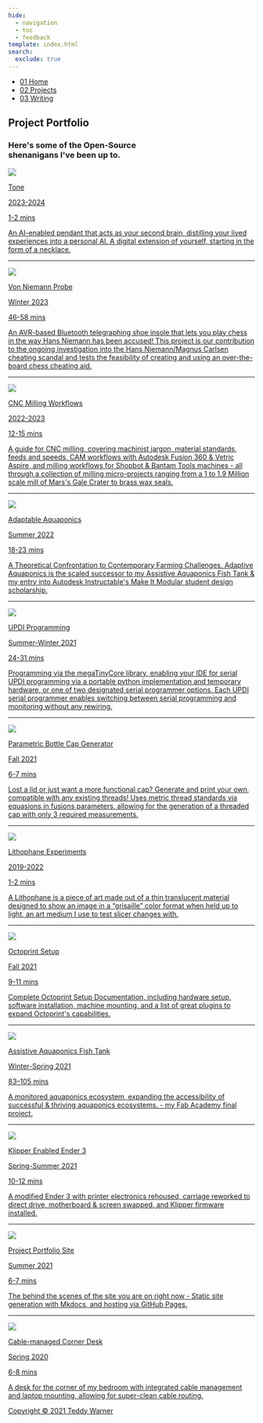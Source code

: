 ```yaml
---
hide:
  - navigation
  - toc
  - feedback
template: index.html
search:
  exclude: true
---
```


<head>
  <meta charset="UTF-8">
  <meta name="viewport" content="width=device-width, initial-scale=1.0">
  <script src="https://kit.fontawesome.com/79ff35ecec.js" crossorigin="anonymous"></script>
  <link rel="preconnect" href="https://fonts.googleapis.com">
  <link rel="preconnect" href="https://fonts.gstatic.com" crossorigin>
  <link href="https://fonts.googleapis.com/css2?family=Crimson+Pro:ital,wght@0,200..900;1,200..900&display=swap" rel="stylesheet">
  <link href="https://fonts.googleapis.com/css2?family=Crimson+Pro:ital,wght@0,200..900;1,200..900&family=JetBrains+Mono:ital,wght@0,100..800;1,100..800&display=swap" rel="stylesheet">
  <link rel="stylesheet" href="../assets/css/proj.css">
</head>

  <nav class="main-navigation">
    <ul>
      <li><a class="home" href="http://teddywarner.com"><span class="navnum">01</span> Home</a></li>
      <li><a class="proj" href="http://teddywarner.com/proj/"><span class="navnum">02</span> Projects</a></li>
      <li><a class="writ" href="http://teddywarner.com/writ/"><span class="navnum">03</span> Writing</a></li>
    </ul>
  </nav>

<body>
  <main data-scroll-container>
  <div class="content-container">
    <section class="intro-section">
      <div class="content1">
        <div class="introabt">
          <h2>Project Portfolio</h2>
          <h3>Here's some of the Open-Source </br> shenanigans I've been up to.</h3>
        </div>
      </div>
    </section>
    <section class="writing">
      <div class="content6" id="content6">
        <!--<div class="writparent">
          <a target=”_blank” href="http://teddywarner.com/Projects/fastai/">
            <div class="imgparent"><img class="writeimg" src="../assets/images/fastai/fastai.png"></div>
            <p class="projtitle">Hands on Neural Networks</p>
            <p class="writeyear">Fall 2024</p>
            <span class="mobileyear">
            <p class="readtime">X-X mins</p>
            </span>
            <p class="projdescription">Applied Artificial Intelligence with fastai</p>
          </a>
        </div>
        <hr/>-->
        <div class="writparent">
          <a target=”_blank” href="https://tone.computer/">
            <div class="imgparent"><img class="writeimg" src="../assets/images/index/toneSmall.png"></div>
            <p class="projtitle">Tone</p>
            <p class="writeyear">2023-2024</p>
            <span class="mobileyear">
            <p class="readtime">1-2 mins</p>
            </span>
            <p class="projdescription">An AI-enabled pendant that acts as your second brain, distilling your lived experiences into a personal AI. A digital extension of yourself, starting in the form of a necklace.</p>
          </a>
        </div>
        <hr/>
        <div class="writparent">
          <a href="http://teddywarner.com/Projects/VonNiemannProbe/">
            <div class="imgparent"><img class="writeimg" src="../assets/images/VonNiemannProbe/coverR.jpg"></div>
            <p class="projtitle">Von Niemann Probe</p>
            <p class="writeyear">Winter 2023</p>
            <span class="mobileyear">
            <p class="readtime">46-58 mins</p>
            </span>
            <p class="projdescription">An AVR-based Bluetooth telegraphing shoe insole that lets you play chess in the way Hans Niemann has been accused! This project <span class="laphide">is our contribution to the ongoing investigation into the Hans Niemann/Magnus Carlsen cheating scandal and </span>tests the feasibility of creating and using an over-the-board chess cheating aid.</p>
          </a>
        </div>
        <hr/>
        <div class="writparent">
          <a href="http://teddywarner.com/Projects/MillingWorflow/">
            <div class="imgparent"><img class="writeimg" style="object-position: 0px 60%;" src="../assets/images/MillingWorkflow/cover.jpg"></div>
            <p class="projtitle">CNC Milling Workflows</p>
            <p class="writeyear">2022-2023</p>
            <span class="mobileyear">
            <p class="readtime">12-15 mins</p>
            </span>
            <p class="projdescription">A guide for CNC milling, covering machinist jargon, material standards, feeds and speeds, CAM workflows with Autodesk Fusion 360 & Vetric Aspire, and milling workflows for Shopbot & Bantam Tools machines<span class="laphide"> - all through a collection of milling micro-projects ranging from a 1 to 1.9 Million scale mill of Mars's Gale Crater to brass wax seals</span>.</p>
          </a>
        </div>
        <hr/>
        <div class="writparent">
          <a href="http://teddywarner.com/Projects/AdaptableAquaponics/">
            <div class="imgparent"><img class="writeimg" src="../assets/images/AdaptableAquaponics/cover.jpg"></div>
            <p class="projtitle">Adaptable Aquaponics</p>
            <p class="writeyear">Summer 2022</p>
            <span class="mobileyear">
            <p class="readtime">18-23 mins</p>
            </span>
            <p class="projdescription">A Theoretical Confrontation to Contemporary Farming Challenges. Adaptive Aquaponics is the scaled successor to my Assistive Aquaponics Fish Tank & my entry into Autodesk Instructable's Make It Modular student design scholarship.</p>
          </a>
        </div>
        <hr/>
        <div class="writparent">
          <a href="http://teddywarner.com/Projects/SerialUPDI/">
            <div class="imgparent"><img class="writeimg" src="../assets/images/SerialUPDI/ftdi2updisolderedtop.jpg"></div>
            <p class="projtitle">UPDI Programming</p>
            <p class="writeyear">Summer-Winter 2021</p>
            <span class="mobileyear">
            <p class="readtime">24-31 mins</p>
            </span>
            <p class="projdescription">Programming via the megaTinyCore library, enabling your IDE for serial UPDI programming via a portable python implementation and temporary hardware, or one of two designated serial programmer options.<span class="laphide"> Each UPDI serial programmer enables switching between serial programming and monitoring without any rewiring.</span></p>
          </a>
        </div>
        <hr/>
        <div class="writparent">
          <a href="http://teddywarner.com/Projects/ParametricGenerator/">
            <div class="imgparent"><img class="writeimg" src="../assets/images/ParametricGenerator/beautyshot1.jpg"></div>
            <p class="projtitle">Parametric Bottle Cap Generator</p>
            <p class="writeyear">Fall 2021</p>
            <span class="mobileyear">
            <p class="readtime">6-7 mins</p>
            </span>
            <p class="projdescription">Lost a lid or just want a more functional cap? Generate and print your own, compatible with any existing threads!<span class="laphide"> Uses metric thread standards via equasions in fusions parameters, allowing for the generation of a threaded cap with only 3 required measurements.</span></p>
          </a>
        </div>
        <hr/>
        <div class="writparent">
          <a href="http://teddywarner.com/Projects/LithophaneExperiments/">
            <div class="imgparent"><img class="writeimg" src="../assets/images/LithophaneExperiments/friendslithophane.jpg"></div>
            <p class="projtitle">Lithophane Experiments</p>
            <p class="writeyear">2019-2022</p>
            <span class="mobileyear">
            <p class="readtime">1-2 mins</p>
            </span>
            <p class="projdescription">A Lithophane is a piece of art made out of a thin translucent material designed to show an image in a “grisaille” color format when held up to light, an art medium I use to test slicer changes with.</p>
          </a>
        </div>
        <hr/>
        <div class="writparent">
          <a href="http://teddywarner.com/Projects/Octoprint/">
            <div class="imgparent"><img class="writeimg" src="../assets/images/Octoprint/personaloctoprint.jpg"></div>
            <p class="projtitle">Octoprint Setup</p>
            <p class="writeyear">Fall 2021</p>
            <span class="mobileyear">
            <p class="readtime">9-11 mins</p>
            </span>
            <p class="projdescription">Complete Octoprint Setup Documentation, including hardware setup, software installation, machine mounting, and a list of great plugins to expand Octoprint's capabilities.</p>
          </a>
        </div>
        <hr/>
        <div class="writparent">
          <a href="https://fabacademy.org/2021/labs/charlotte/students/theodore-warner/Final%20Project/final-project/">
            <div class="imgparent"><img class="writeimg" src="../assets/images/AssistiveAquaponics/tankhighlight.jpg"></div>
            <p class="projtitle">Assistive Aquaponics Fish Tank</p>
            <p class="writeyear">Winter-Spring 2021</p>
            <span class="mobileyear">
            <p class="readtime">83–105 mins</p>
            </span>
            <p class="projdescription">A monitored aquaponics ecosystem, expanding the accessibility of successful & thriving aquaponics ecosystems. - my Fab Academy final project.</p>
          </a>
        </div>
        <hr/>
        <div class="writparent">
          <a href="http://teddywarner.com/Projects/KlipperEnder3/">
            <div class="imgparent"><img class="writeimg" src="../assets/images/KlipperEnder3/directdrive.jpg"></div>
            <p class="projtitle">Klipper Enabled Ender 3</p>
            <p class="writeyear">Spring-Summer 2021</p>
            <span class="mobileyear">
            <p class="readtime">10-12 mins</p>
            </span>
            <p class="projdescription">A modified Ender 3 with printer electronics rehoused, carriage reworked to direct drive, motherboard & screen swapped, and Klipper firmware installed.</p>
          </a>
        </div>
        <hr/>
        <div class="writparent">
          <a href="http://teddywarner.com/Projects/ProjectPortfolioSite/">
            <div class="imgparent"><img class="writeimg" src="../assets/images/PortfolioSite/highlightcode.jpg"></div>
            <p class="projtitle">Project Portfolio Site</p>
            <p class="writeyear">Summer 2021</p>
            <span class="mobileyear">
            <p class="readtime">6-7 mins</p>
            </span>
            <p class="projdescription">The behind the scenes of the site you are on right now - Static site generation with Mkdocs, and hosting via GitHub Pages.</p>
          </a>
        </div>
        <hr/>
        <div class="writparent">
          <a href="http://teddywarner.com/Projects/CornerDesk/">
            <div class="imgparent"><img class="writeimg" src="../assets/images/CornerDesk/finishedwoodassembly.jpg"></div>
            <p class="projtitle">Cable-managed Corner Desk</p>
            <p class="writeyear">Spring 2020</p>
            <span class="mobileyear">
            <p class="readtime">6-8 mins</p>
            </span>
            <p class="projdescription">A desk for the corner of my bedroom with integrated cable management and laptop mounting, allowing for super-clean cable routing.</p>
          </a>
        </div>
      </div>
    </section>
    <section class="footer">
      <div class="content8">
        <div class="socialpar">
          <a target=”_blank” href="https://github.com/Twarner491">
            <i class="fa-brands fa-github"></i>
          </a>
        </div>
        <div class="socialpar">
          <a target=”_blank” href="https://x.com/WarnerTeddy">
            <i class="fa-brands fa-twitter"></i>
          </a>
        </div>
        <div class="socialpar">
          <a target=”_blank” href="mailto:tawarner@usc.edu">
            <i class="fa-solid fa-paper-plane"></i>
          </a>
        </div>
        <a target=”_blank” href="https://github.com/Twarner491/TeddyWarner.org/blob/main/LICENSE">
          <p class="copyright">Copyright © 2021 Teddy Warner</p>
        </a>
    </section>
    <h1></h1>
  </div>
  </main>
  <script>
    document.addEventListener("DOMContentLoaded", function() {
      const elements = ['content1', 'content6'];
      const observer = new ResizeObserver(entries => {
        entries.forEach(entry => {
          const id = entry.target.id;
          const height = entry.contentRect.height;
          document.documentElement.style.setProperty(`--${id}-height`, `${height}px`);
        });
      });
      elements.forEach(id => {
        const element = document.getElementById(id);
        if (element) observer.observe(element);
      });
    });
  </script>
  <script src="../../assets/js/proj.js"></script>
</body>
</html>
